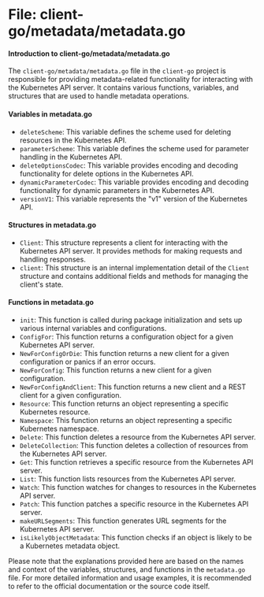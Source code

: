 # File: client-go/metadata/metadata.go

#### Introduction to client-go/metadata/metadata.go

The `client-go/metadata/metadata.go` file in the `client-go` project is responsible for providing metadata-related functionality for interacting with the Kubernetes API server. It contains various functions, variables, and structures that are used to handle metadata operations.

#### Variables in metadata.go

- `deleteScheme`: This variable defines the scheme used for deleting resources in the Kubernetes API.
- `parameterScheme`: This variable defines the scheme used for parameter handling in the Kubernetes API.
- `deleteOptionsCodec`: This variable provides encoding and decoding functionality for delete options in the Kubernetes API.
- `dynamicParameterCodec`: This variable provides encoding and decoding functionality for dynamic parameters in the Kubernetes API.
- `versionV1`: This variable represents the "v1" version of the Kubernetes API.

#### Structures in metadata.go

- `Client`: This structure represents a client for interacting with the Kubernetes API server. It provides methods for making requests and handling responses.
- `client`: This structure is an internal implementation detail of the `Client` structure and contains additional fields and methods for managing the client's state.

#### Functions in metadata.go

- `init`: This function is called during package initialization and sets up various internal variables and configurations.
- `ConfigFor`: This function returns a configuration object for a given Kubernetes API server.
- `NewForConfigOrDie`: This function returns a new client for a given configuration or panics if an error occurs.
- `NewForConfig`: This function returns a new client for a given configuration.
- `NewForConfigAndClient`: This function returns a new client and a REST client for a given configuration.
- `Resource`: This function returns an object representing a specific Kubernetes resource.
- `Namespace`: This function returns an object representing a specific Kubernetes namespace.
- `Delete`: This function deletes a resource from the Kubernetes API server.
- `DeleteCollection`: This function deletes a collection of resources from the Kubernetes API server.
- `Get`: This function retrieves a specific resource from the Kubernetes API server.
- `List`: This function lists resources from the Kubernetes API server.
- `Watch`: This function watches for changes to resources in the Kubernetes API server.
- `Patch`: This function patches a specific resource in the Kubernetes API server.
- `makeURLSegments`: This function generates URL segments for the Kubernetes API server.
- `isLikelyObjectMetadata`: This function checks if an object is likely to be a Kubernetes metadata object.

Please note that the explanations provided here are based on the names and context of the variables, structures, and functions in the `metadata.go` file. For more detailed information and usage examples, it is recommended to refer to the official documentation or the source code itself.

